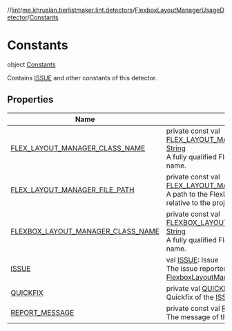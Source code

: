 //[lint](../../../../index.md)/[me.khruslan.tierlistmaker.lint.detectors](../../index.md)/[FlexboxLayoutManagerUsageDetector](../index.md)/[Constants](index.md)

# Constants

object [Constants](index.md)

Contains [ISSUE](-i-s-s-u-e.md) and other constants of this detector.

## Properties

| Name | Summary |
|---|---|
| [FLEX_LAYOUT_MANAGER_CLASS_NAME](-f-l-e-x_-l-a-y-o-u-t_-m-a-n-a-g-e-r_-c-l-a-s-s_-n-a-m-e.md) | private const val [FLEX_LAYOUT_MANAGER_CLASS_NAME](-f-l-e-x_-l-a-y-o-u-t_-m-a-n-a-g-e-r_-c-l-a-s-s_-n-a-m-e.md): [String](https://kotlinlang.org/api/latest/jvm/stdlib/kotlin/-string/index.html)<br>A fully qualified FlexLayoutManager class name. |
| [FLEX_LAYOUT_MANAGER_FILE_PATH](-f-l-e-x_-l-a-y-o-u-t_-m-a-n-a-g-e-r_-f-i-l-e_-p-a-t-h.md) | private const val [FLEX_LAYOUT_MANAGER_FILE_PATH](-f-l-e-x_-l-a-y-o-u-t_-m-a-n-a-g-e-r_-f-i-l-e_-p-a-t-h.md): [String](https://kotlinlang.org/api/latest/jvm/stdlib/kotlin/-string/index.html)<br>A path to the FlexLayoutManager.kt file relative to the project directory. |
| [FLEXBOX_LAYOUT_MANAGER_CLASS_NAME](-f-l-e-x-b-o-x_-l-a-y-o-u-t_-m-a-n-a-g-e-r_-c-l-a-s-s_-n-a-m-e.md) | private const val [FLEXBOX_LAYOUT_MANAGER_CLASS_NAME](-f-l-e-x-b-o-x_-l-a-y-o-u-t_-m-a-n-a-g-e-r_-c-l-a-s-s_-n-a-m-e.md): [String](https://kotlinlang.org/api/latest/jvm/stdlib/kotlin/-string/index.html)<br>A fully qualified FlexboxLayoutManager class name. |
| [ISSUE](-i-s-s-u-e.md) | val [ISSUE](-i-s-s-u-e.md): Issue<br>The issue reported by [FlexboxLayoutManagerUsageDetector](../index.md). |
| [QUICKFIX](-q-u-i-c-k-f-i-x.md) | private val [QUICKFIX](-q-u-i-c-k-f-i-x.md): LintFix<br>Quickfix of the [ISSUE](-i-s-s-u-e.md). |
| [REPORT_MESSAGE](-r-e-p-o-r-t_-m-e-s-s-a-g-e.md) | private const val [REPORT_MESSAGE](-r-e-p-o-r-t_-m-e-s-s-a-g-e.md): [String](https://kotlinlang.org/api/latest/jvm/stdlib/kotlin/-string/index.html)<br>The message of the reported warning. |
